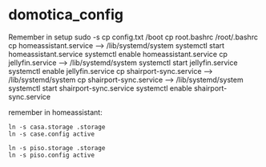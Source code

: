 # domotica_config

Remember in setup
	sudo -s
	cp config.txt /boot
	cp root.bashrc /root/.bashrc
	cp homeassistant.service --> /lib/systemd/system
	systemctl start homeassistant.service
	systemctl enable homeassistant.service
	cp jellyfin.service --> /lib/systemd/system
	systemctl start jellyfin.service
	systemctl enable jellyfin.service
	cp shairport-sync.service --> /lib/systemd/system
	cp shairport-sync.service --> /lib/systemd/system
	systemctl start shairport-sync.service
	systemctl enable shairport-sync.service

remember in homeassistant:

	ln -s casa.storage .storage
	ln -s case.config active

	ln -s piso.storage .storage
	ln -s piso.config active
	
